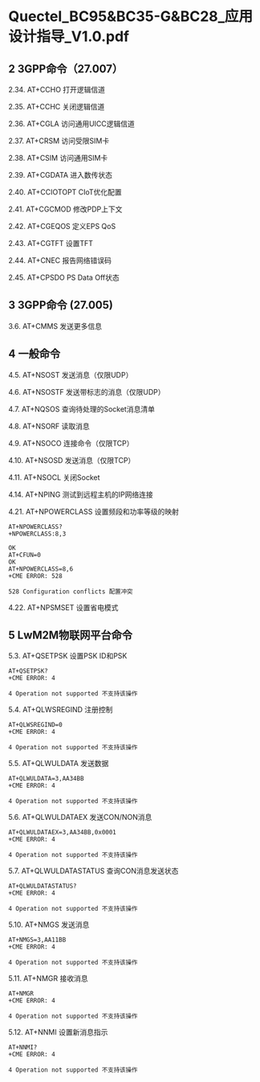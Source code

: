 # Quectel_BC95&BC35-G&BC28_应用设计指导_V1.0.pdf

## 2 3GPP命令（27.007）

2.34. AT+CCHO  打开逻辑信道

2.35. AT+CCHC  关闭逻辑信道

2.36. AT+CGLA  访问通用UICC逻辑信道

2.37. AT+CRSM  访问受限SIM卡

2.38. AT+CSIM  访问通用SIM卡

2.39. AT+CGDATA  进入数传状态

2.40. AT+CCIOTOPT  CIoT优化配置

2.41. AT+CGCMOD  修改PDP上下文

2.42. AT+CGEQOS  定义EPS QoS

2.43. AT+CGTFT  设置TFT

2.44. AT+CNEC  报告网络错误码

2.45. AT+CPSDO  PS Data Off状态

## 3 3GPP命令 (27.005) 

3.6. AT+CMMS  发送更多信息

## 4 一般命令 

4.5. AT+NSOST  发送消息（仅限UDP）

4.6. AT+NSOSTF  发送带标志的消息（仅限UDP）

4.7. AT+NQSOS  查询待处理的Socket消息清单

4.8. AT+NSORF  读取消息

4.9. AT+NSOCO  连接命令（仅限TCP）

4.10. AT+NSOSD  发送消息（仅限TCP）

4.11. AT+NSOCL  关闭Socket

4.14. AT+NPING  测试到远程主机的IP网络连接

4.21. AT+NPOWERCLASS  设置频段和功率等级的映射

```
AT+NPOWERCLASS? 
+NPOWERCLASS:8,3

OK
AT+CFUN=0
OK
AT+NPOWERCLASS=8,6
+CME ERROR: 528

528 Configuration conflicts 配置冲突 
```

4.22. AT+NPSMSET  设置省电模式

## 5 LwM2M物联网平台命令

5.3. AT+QSETPSK  设置PSK ID和PSK

```
AT+QSETPSK?
+CME ERROR: 4

4 Operation not supported 不支持该操作
```

5.4. AT+QLWSREGIND  注册控制

```
AT+QLWSREGIND=0 
+CME ERROR: 4

4 Operation not supported 不支持该操作
```

5.5. AT+QLWULDATA  发送数据

```
AT+QLWULDATA=3,AA34BB
+CME ERROR: 4

4 Operation not supported 不支持该操作
```

5.6. AT+QLWULDATAEX  发送CON/NON消息

```
AT+QLWULDATAEX=3,AA34BB,0x0001 
+CME ERROR: 4

4 Operation not supported 不支持该操作
```

5.7. AT+QLWULDATASTATUS  查询CON消息发送状态

```
AT+QLWULDATASTATUS? 
+CME ERROR: 4

4 Operation not supported 不支持该操作
```

5.10. AT+NMGS  发送消息

```
AT+NMGS=3,AA11BB 
+CME ERROR: 4

4 Operation not supported 不支持该操作
```

5.11. AT+NMGR  接收消息

```
AT+NMGR
+CME ERROR: 4

4 Operation not supported 不支持该操作
```

5.12. AT+NNMI  设置新消息指示

```
AT+NNMI?
+CME ERROR: 4

4 Operation not supported 不支持该操作
```

